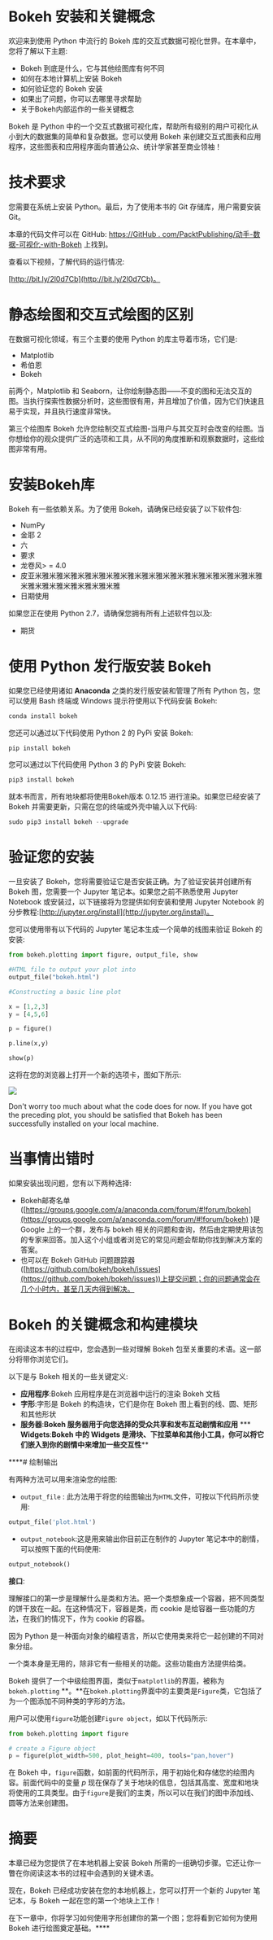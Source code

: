 # Bokeh 安装和关键概念

欢迎来到使用 Python 中流行的 Bokeh 库的交互式数据可视化世界。在本章中，您将了解以下主题:

*   Bokeh 到底是什么，它与其他绘图库有何不同
*   如何在本地计算机上安装 Bokeh
*   如何验证您的 Bokeh 安装
*   如果出了问题，你可以去哪里寻求帮助
*   关于Bokeh内部运作的一些关键概念

Bokeh 是 Python 中的一个交互式数据可视化库，帮助所有级别的用户可视化从小到大的数据集的简单和复杂数据。您可以使用 Bokeh 来创建交互式图表和应用程序，这些图表和应用程序面向普通公众、统计学家甚至商业领袖！

# 技术要求

您需要在系统上安装 Python。最后，为了使用本书的 Git 存储库，用户需要安装 Git。

本章的代码文件可以在 GitHub:
[https://GitHub . com/PacktPublishing/动手-数据-可视化-with-Bokeh](https://github.com/PacktPublishing/Hands-on-Data-Visualization-with-Bokeh) 上找到。

查看以下视频，了解代码的运行情况:

[http://bit.ly/2l0d7Cb](http://bit.ly/2l0d7Cb)。

# 静态绘图和交互式绘图的区别

在数据可视化领域，有三个主要的使用 Python 的库主导着市场，它们是:

*   Matplotlib
*   希伯恩
*   Bokeh

前两个，Matplotlib 和 Seaborn，让你绘制静态图——不变的图和无法交互的图。当执行探索性数据分析时，这些图很有用，并且增加了价值，因为它们快速且易于实现，并且执行速度非常快。

第三个绘图库 Bokeh 允许您绘制交互式绘图-当用户与其交互时会改变的绘图。当你想给你的观众提供广泛的选项和工具，从不同的角度推断和观察数据时，这些绘图非常有用。

# 安装Bokeh库

Bokeh 有一些依赖关系。为了使用 Bokeh，请确保已经安装了以下软件包:

*   NumPy
*   金耶 2
*   六
*   要求
*   龙卷风> = 4.0
*   皮亚米雅米雅米雅米雅米雅米雅米雅米雅米雅米雅米雅米雅米雅米雅米雅米雅米雅米雅米雅米雅米雅米雅米雅
*   日期使用

如果您正在使用 Python 2.7，请确保您拥有所有上述软件包以及:

*   期货

# 使用 Python 发行版安装 Bokeh

如果您已经使用诸如 **Anaconda** 之类的发行版安装和管理了所有 Python 包，您可以使用 Bash 终端或 Windows 提示符使用以下代码安装 Bokeh:

```py
conda install bokeh
```

您还可以通过以下代码使用 Python 2 的 PyPi 安装 Bokeh:

```py
pip install bokeh
```

您可以通过以下代码使用 Python 3 的 PyPi 安装 Bokeh:

```py
pip3 install bokeh
```

就本书而言，所有地块都将使用Bokeh版本 0.12.15 进行渲染。如果您已经安装了 Bokeh 并需要更新，只需在您的终端或外壳中输入以下代码:

```py
sudo pip3 install bokeh --upgrade
```

# 验证您的安装

一旦安装了 Bokeh，您将需要验证它是否安装正确。为了验证安装并创建所有 Bokeh 图，您需要一个 Jupyter 笔记本。如果您之前不熟悉使用 Jupyter Notebook 或安装过，以下链接将为您提供如何安装和使用 Jupyter Notebook 的分步教程:[http://jupyter.org/install](http://jupyter.org/install)。

您可以使用带有以下代码的 Jupyter 笔记本生成一个简单的线图来验证 Bokeh 的安装:

```py
from bokeh.plotting import figure, output_file, show

#HTML file to output your plot into
output_file("bokeh.html")

#Constructing a basic line plot 

x = [1,2,3]
y = [4,5,6]

p = figure()

p.line(x,y)

show(p)
```

这将在您的浏览器上打开一个新的选项卡，图如下所示:

![](img/00005.jpeg)

Don't worry too much about what the code does for now. If you have got the preceding plot, you should be satisfied that Bokeh has been successfully installed on your local machine.

# 当事情出错时

如果安装出现问题，您有以下两种选择:

*   Bokeh邮寄名单([https://groups.google.com/a/anaconda.com/forum/#!forum/bokeh](https://groups.google.com/a/anaconda.com/forum/#!forum/bokeh) )是 Google 上的一个群，发布与 bokeh 相关的问题和查询，然后由定期使用该包的专家来回答。加入这个小组或者浏览它的常见问题会帮助你找到解决方案的答案。
*   也可以在 Bokeh GitHub 问题跟踪器([https://github.com/bokeh/bokeh/issues](https://github.com/bokeh/bokeh/issues))上提交问题；你的问题通常会在几个小时内，甚至几天内得到解决。

# Bokeh 的关键概念和构建模块

在阅读这本书的过程中，您会遇到一些对理解 Bokeh 包至关重要的术语。这一部分将带你浏览它们。

以下是与 Bokeh 相关的一些关键定义:

*   **应用程序**:Bokeh 应用程序是在浏览器中运行的渲染 Bokeh 文档
*   **字形**:字形是 Bokeh 的构造块，它们是你在 Bokeh 图上看到的线、圆、矩形和其他形状
*   **服务器**:**Bokeh 服务器用于向您选择的受众共享和发布互动剧情和应用**
***   **Widgets**:**Bokeh 中的 Widgets 是滑块、下拉菜单和其他小工具，你可以将它们嵌入到你的剧情中来增加一些交互性****

 ****# 绘制输出

有两种方法可以用来渲染您的绘图:

*   `output_file` : 此方法用于将您的绘图输出为`HTML`文件，可按以下代码所示使用:

```py
output_file('plot.html')
```

*   `output_notebook`:这是用来输出你目前正在制作的 Jupyter 笔记本中的剧情，可以按照下面的代码使用:

```py
output_notebook()
```

**接口**:

理解接口的第一步是理解什么是类和方法。把一个类想象成一个容器，把不同类型的饼干放在一起。在这种情况下，容器是类，而 cookie 是给容器一些功能的方法，在我们的情况下，作为 cookie 的容器。

因为 Python 是一种面向对象的编程语言，所以它使用类来将它一起创建的不同对象分组。

一个类本身是无用的，除非它有一些相关的功能。这些功能由方法提供给类。

Bokeh 提供了一个中级绘图界面，类似于`matplotlib`的界面，被称为`bokeh.plotting` **。**在`bokeh.plotting`界面中的主要类是`Figure`类，它包括了为一个图添加不同种类的字形的方法。

用户可以使用`figure`功能创建`Figure object`，如以下代码所示:

```py
from bokeh.plotting import figure

# create a Figure object
p = figure(plot_width=500, plot_height=400, tools="pan,hover")
```

在 Bokeh 中，`figure`函数，如前面的代码所示，用于初始化和存储您的绘图内容。前面代码中的变量 *p* 现在保存了关于地块的信息，包括其高度、宽度和地块将使用的工具类型。由于`figure`是我们的主类，所以可以在我们的图中添加线、圆等方法来创建图。

# 摘要

本章已经为您提供了在本地机器上安装 Bokeh 所需的一组确切步骤。它还让你一瞥在你阅读这本书的过程中会遇到的关键术语。

现在，Bokeh 已经成功安装在您的本地机器上，您可以打开一个新的 Jupyter 笔记本，与 Bokeh 一起在您的第一个地块上工作！

在下一章中，你将学习如何使用字形创建你的第一个图；您将看到它如何为使用 Bokeh 进行绘图奠定基础。****